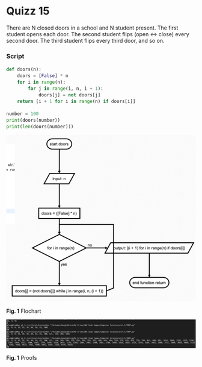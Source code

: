 # Quizz 15
There are N closed doors in a school and N student present. The first student opens each door. The second student flips (open <-> close) every second door. The third student flips every third door, and so on.

### Script
```.py
def doors(n):
    doors = [False] * n
    for i in range(n):
        for j in range(i, n, i + 1):
            doors[j] = not doors[j]
    return [i + 1 for i in range(n) if doors[i]]

number = 100
print(doors(number))
print(len(doors(number)))
```

![](../Images/quizz15-flowchart.png)

 **Fig. 1** Flochart

 ![](../Images/quizz15-proof.png)

 **Fig. 1** Proofs
 
